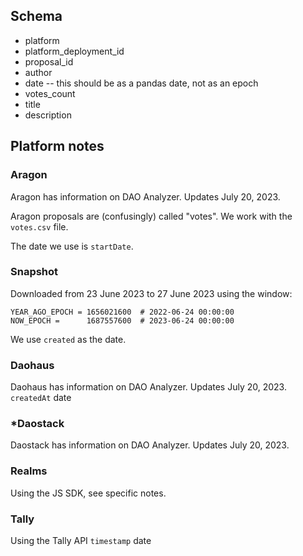 ## Schema

* platform
* platform_deployment_id
* proposal_id
* author
* date -- this should be as a pandas date, not as an epoch
* votes_count
* title
* description

## Platform notes

### Aragon

Aragon has information on DAO Analyzer. Updates July 20, 2023.

Aragon proposals are (confusingly) called "votes". We work with the `votes.csv` file.

The date we use is `startDate`.

### Snapshot

Downloaded from 23 June 2023 to 27 June 2023 using the window:

```
YEAR_AGO_EPOCH = 1656021600  # 2022-06-24 00:00:00
NOW_EPOCH =      1687557600  # 2023-06-24 00:00:00
```

We use `created` as the date.

### Daohaus

Daohaus has information on DAO Analyzer. Updates July 20, 2023.
`createdAt` date

### *Daostack

Daostack has information on DAO Analyzer. Updates July 20, 2023.

### Realms

Using the JS SDK, see specific notes.

### Tally

Using the Tally API
`timestamp` date